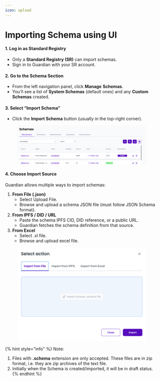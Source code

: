 ```yaml
---
icon: upload
---
```


# Importing Schema using UI

#### **1. Log in as Standard Registry**

* Only a **Standard Registry (SR)** can import schemas.
* Sign in to Guardian with your SR account.

#### **2. Go to the Schema Section**

* From the left navigation panel, click **Manage** **Schemas**.
* You’ll see a list of **System Schemas** (default ones) and any **Custom Schemas** created.

#### **3. Select “Import Schema”**

* Click the **Import Schema** button (usually in the top-right corner).

<figure><img src="../../../.gitbook/assets/image (419).png" alt=""><figcaption></figcaption></figure>

#### **4. Choose Import Source**

Guardian allows multiple ways to import schemas:

1. **From File (.json)**
   * Select Upload File.
   * Browse and upload a schema JSON file (must follow JSON Schema format).
2. **From IPFS / DID / URL**
   * Paste the schema IPFS CID, DID reference, or a public URL.
   * Guardian fetches the schema definition from that source.
3. **From Excel**
   * Select .xl file.
   * Browse and upload excel file.

<figure><img src="../../../.gitbook/assets/image (424).png" alt=""><figcaption></figcaption></figure>

{% hint style="info" %}
Note:

1. Files with **.schema** extension are only accepted. These files are in zip format, i.e. they are zip archives of the text file.
2. Initially when the Schema is created/imported, it will be in draft status.
{% endhint %}
